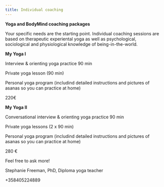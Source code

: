 ```yaml
---
title: Individual coaching
---
```


**Yoga and BodyMind coaching packages**

Your specific needs are the starting point. Individual coaching sessions are based on therapeutic experiental yoga as well as psychological, sociological and physiological knowledge of being-in-the-world. 

**My Yoga I**

Interview & orienting yoga practice 90 min

Private yoga lesson (90 min)

Personal yoga program (includind detailed instructions and pictures of asanas so you can practice at home)

220€



**My Yoga II**

Conversational interview & orienting yoga practice 90 min

Private yoga lessons (2 x 90 min)

Personal yoga program (includind detailed instructions and pictures of asanas so you can practice at home)

280 €



Feel free to ask more!

Stephanie Freeman, PhD, Diploma yoga teacher

+358405224889

